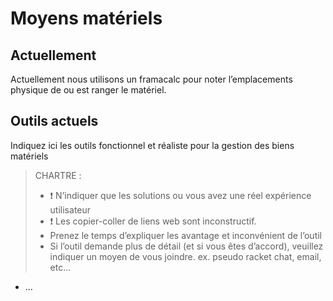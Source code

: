 
Moyens matériels
===

## Actuellement

Actuellement nous utilisons un framacalc pour noter l’emplacements physique de ou est ranger le matériel.

## Outils actuels

Indiquez ici les outils fonctionnel et réaliste pour la gestion des biens matériels

> CHARTRE :
> -	:exclamation: N’indiquer que les solutions ou vous avez une réel expérience utilisateur
> -	:exclamation: Les copier-coller de liens web sont inconstructif.
> -	Prenez le temps d’expliquer les avantage et inconvénient de l’outil
> -	Si l’outil demande plus de détail (et si vous êtes d’accord), veuillez indiquer un moyen de vous joindre. ex. pseudo racket chat, email, etc…

- ...
